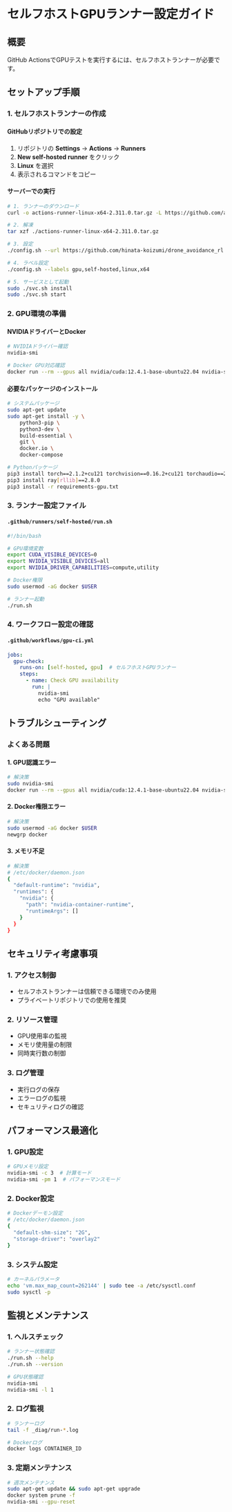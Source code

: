 # セルフホストGPUランナー設定ガイド

## 概要

GitHub ActionsでGPUテストを実行するには、セルフホストランナーが必要です。

## セットアップ手順

### 1. セルフホストランナーの作成

#### GitHubリポジトリでの設定
1. リポジトリの **Settings** → **Actions** → **Runners**
2. **New self-hosted runner** をクリック
3. **Linux** を選択
4. 表示されるコマンドをコピー

#### サーバーでの実行
```bash
# 1. ランナーのダウンロード
curl -o actions-runner-linux-x64-2.311.0.tar.gz -L https://github.com/actions/runner/releases/download/v2.311.0/actions-runner-linux-x64-2.311.0.tar.gz

# 2. 解凍
tar xzf ./actions-runner-linux-x64-2.311.0.tar.gz

# 3. 設定
./config.sh --url https://github.com/hinata-koizumi/drone_avoidance_rl --token YOUR_TOKEN

# 4. ラベル設定
./config.sh --labels gpu,self-hosted,linux,x64

# 5. サービスとして起動
sudo ./svc.sh install
sudo ./svc.sh start
```

### 2. GPU環境の準備

#### NVIDIAドライバーとDocker
```bash
# NVIDIAドライバー確認
nvidia-smi

# Docker GPU対応確認
docker run --rm --gpus all nvidia/cuda:12.4.1-base-ubuntu22.04 nvidia-smi
```

#### 必要なパッケージのインストール
```bash
# システムパッケージ
sudo apt-get update
sudo apt-get install -y \
    python3-pip \
    python3-dev \
    build-essential \
    git \
    docker.io \
    docker-compose

# Pythonパッケージ
pip3 install torch==2.1.2+cu121 torchvision==0.16.2+cu121 torchaudio==2.1.2+cu121 --index-url https://download.pytorch.org/whl/cu121
pip3 install ray[rllib]==2.8.0
pip3 install -r requirements-gpu.txt
```

### 3. ランナー設定ファイル

#### `.github/runners/self-hosted/run.sh`
```bash
#!/bin/bash

# GPU環境変数
export CUDA_VISIBLE_DEVICES=0
export NVIDIA_VISIBLE_DEVICES=all
export NVIDIA_DRIVER_CAPABILITIES=compute,utility

# Docker権限
sudo usermod -aG docker $USER

# ランナー起動
./run.sh
```

### 4. ワークフロー設定の確認

#### `.github/workflows/gpu-ci.yml`
```yaml
jobs:
  gpu-check:
    runs-on: [self-hosted, gpu]  # セルフホストGPUランナー
    steps:
      - name: Check GPU availability
        run: |
          nvidia-smi
          echo "GPU available"
```

## トラブルシューティング

### よくある問題

#### 1. GPU認識エラー
```bash
# 解決策
sudo nvidia-smi
docker run --rm --gpus all nvidia/cuda:12.4.1-base-ubuntu22.04 nvidia-smi
```

#### 2. Docker権限エラー
```bash
# 解決策
sudo usermod -aG docker $USER
newgrp docker
```

#### 3. メモリ不足
```bash
# 解決策
# /etc/docker/daemon.json
{
  "default-runtime": "nvidia",
  "runtimes": {
    "nvidia": {
      "path": "nvidia-container-runtime",
      "runtimeArgs": []
    }
  }
}
```

## セキュリティ考慮事項

### 1. アクセス制御
- セルフホストランナーは信頼できる環境でのみ使用
- プライベートリポジトリでの使用を推奨

### 2. リソース管理
- GPU使用率の監視
- メモリ使用量の制限
- 同時実行数の制御

### 3. ログ管理
- 実行ログの保存
- エラーログの監視
- セキュリティログの確認

## パフォーマンス最適化

### 1. GPU設定
```bash
# GPUメモリ設定
nvidia-smi -c 3  # 計算モード
nvidia-smi -pm 1  # パフォーマンスモード
```

### 2. Docker設定
```bash
# Dockerデーモン設定
# /etc/docker/daemon.json
{
  "default-shm-size": "2G",
  "storage-driver": "overlay2"
}
```

### 3. システム設定
```bash
# カーネルパラメータ
echo 'vm.max_map_count=262144' | sudo tee -a /etc/sysctl.conf
sudo sysctl -p
```

## 監視とメンテナンス

### 1. ヘルスチェック
```bash
# ランナー状態確認
./run.sh --help
./run.sh --version

# GPU状態確認
nvidia-smi
nvidia-smi -l 1
```

### 2. ログ監視
```bash
# ランナーログ
tail -f _diag/run-*.log

# Dockerログ
docker logs CONTAINER_ID
```

### 3. 定期メンテナンス
```bash
# 週次メンテナンス
sudo apt-get update && sudo apt-get upgrade
docker system prune -f
nvidia-smi --gpu-reset
``` 